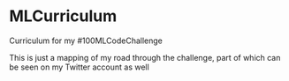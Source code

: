 # MLCurriculum

Curriculum for my #100MLCodeChallenge

This is just a mapping of my road through the challenge, part of which can be seen on my Twitter account as well
